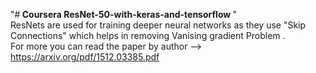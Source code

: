 "#<b> Coursera ResNet-50-with-keras-and-tensorflow </b>"</br>
ResNets are used for training deeper neural networks as they use "Skip Connections" which helps in removing Vanising gradient Problem .</br>
For more you can read the paper by author --> https://arxiv.org/pdf/1512.03385.pdf </br>

